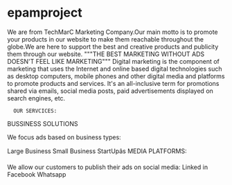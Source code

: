 # epamproject

We are from TechMarC Marketing Company.Our main motto is to promote your products in our website to make them reachable throughout the globe.We are here to support the best and creative products and publicity them through our website.
"""THE BEST MARKETING WITHOUT ADS DOESN'T FEEL LIKE MARKETING"""
Digital marketing is the component of marketing that uses the Internet and online based digital technologies such as desktop computers,
mobile phones and other digital media and platforms to promote products and services. It's an all-inclusive term for promotions shared via emails, social media posts, paid advertisements displayed on search engines, etc.

      OUR SERVCICES:
BUSSINESS SOLUTIONS

We focus ads based on business types:

Large Business
Small Business
StartUpâs
MEDIA PLATFORMS:

We allow our customers to publish their ads on social media:
Linked in
Facebook
Whatsapp
